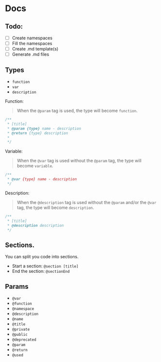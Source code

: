 # Docs

## Todo:
- [ ] Create namespaces
- [ ] Fill the namespaces
- [ ] Create .md template(s)
- [ ] Generate .md files

## Types
* `function`
* `var`
* `description`

Function:
> When the `@param` tag is used, the type will become `function`.
```js
/**
 * [title]
 * @param {type} name - description
 * @return {type} description
 * 
 */
```

Variable:
> When the `@var` tag is used without the `@param` tag, the type will become `variable`.
```js
/**
 * @var {type} name - description
 */
```


Description:
> When the `@description` tag is used without the `@param` and/or the `@var` tag, the type will become `description`.
```js
/**
 * [title]
 * @description description
 */
```

## Sections.
You can split you code into sections.

* Start a section: `@section [title]`
* End the section: `@sectionEnd`

## Params
* `@var`
* `@function`
* `@namespace`
* `@description`
* `@name`
* `@title`
* `@private`
* `@public`
* `@deprecated`
* `@param`
* `@return`
* `@used`
